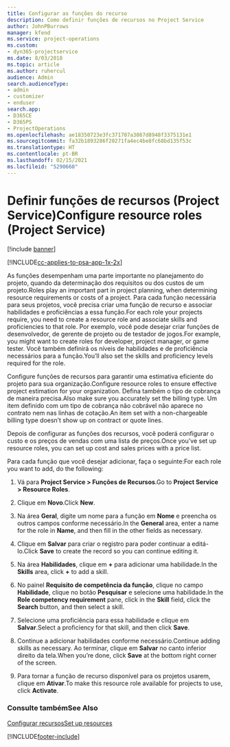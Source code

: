 ```yaml
---
title: Configurar as funções do recurso
description: Como definir funções de recursos no Project Service
author: JohnPBurrows
manager: kfend
ms.service: project-operations
ms.custom:
- dyn365-projectservice
ms.date: 8/03/2018
ms.topic: article
ms.author: ruhercul
audience: Admin
search.audienceType:
- admin
- customizer
- enduser
search.app:
- D365CE
- D365PS
- ProjectOperations
ms.openlocfilehash: ae18350723e3fc371707a3087d8948f3375131e1
ms.sourcegitcommit: fa32b1893286f20271fa4ec4be8fc68bd135f53c
ms.translationtype: HT
ms.contentlocale: pt-BR
ms.lasthandoff: 02/15/2021
ms.locfileid: "5290660"
---
```

# <a name="configure-resource-roles-project-service"></a><span data-ttu-id="2b8e6-103">Definir funções de recursos (Project Service)</span><span class="sxs-lookup"><span data-stu-id="2b8e6-103">Configure resource roles (Project Service)</span></span>

[!include [banner](../includes/psa-now-project-operations.md)]

[!INCLUDE[cc-applies-to-psa-app-1x-2x](../includes/cc-applies-to-psa-app-1x-2x.md)]

<span data-ttu-id="2b8e6-104">As funções desempenham uma parte importante no planejamento do projeto, quando da determinação dos requisitos ou dos custos de um projeto.</span><span class="sxs-lookup"><span data-stu-id="2b8e6-104">Roles play an important part in project planning, when determining resource requirements or costs of a project.</span></span> <span data-ttu-id="2b8e6-105">Para cada função necessária para seus projetos, você precisa criar uma função de recurso e associar habilidades e proficiências a essa função.</span><span class="sxs-lookup"><span data-stu-id="2b8e6-105">For each role your projects require, you need to create a resource role and associate skills and proficiencies to that role.</span></span> <span data-ttu-id="2b8e6-106">Por exemplo, você pode desejar criar funções de desenvolvedor, de gerente de projeto ou de testador de jogos.</span><span class="sxs-lookup"><span data-stu-id="2b8e6-106">For example, you might want to create roles for developer, project manager, or game tester.</span></span> <span data-ttu-id="2b8e6-107">Você também definirá os níveis de habilidades e de proficiência necessários para a função.</span><span class="sxs-lookup"><span data-stu-id="2b8e6-107">You’ll also set the skills and proficiency levels required for the role.</span></span>  
  
 <span data-ttu-id="2b8e6-108">Configure funções de recursos para garantir uma estimativa eficiente do projeto para sua organização.</span><span class="sxs-lookup"><span data-stu-id="2b8e6-108">Configure resource roles to ensure effective project estimation for your organization.</span></span>  <span data-ttu-id="2b8e6-109">Defina também o tipo de cobrança de maneira precisa.</span><span class="sxs-lookup"><span data-stu-id="2b8e6-109">Also make sure you accurately set the billing type.</span></span> <span data-ttu-id="2b8e6-110">Um item definido com um tipo de cobrança não cobrável não aparece no contrato nem nas linhas de cotação.</span><span class="sxs-lookup"><span data-stu-id="2b8e6-110">An item set with a non-chargeable billing type doesn’t show up on contract or quote lines.</span></span>  
  
 <span data-ttu-id="2b8e6-111">Depois de configurar as funções dos recursos, você poderá configurar o custo e os preços de vendas com uma lista de preços.</span><span class="sxs-lookup"><span data-stu-id="2b8e6-111">Once you’ve set up resource roles, you can set up cost and sales prices with a price list.</span></span>  
  
 <span data-ttu-id="2b8e6-112">Para cada função que você desejar adicionar, faça o seguinte:</span><span class="sxs-lookup"><span data-stu-id="2b8e6-112">For each role you want to add, do the following:</span></span>  
  
1.  <span data-ttu-id="2b8e6-113">Vá para **Project Service > Funções de Recursos**.</span><span class="sxs-lookup"><span data-stu-id="2b8e6-113">Go to **Project Service > Resource Roles**.</span></span>  
  
2.  <span data-ttu-id="2b8e6-114">Clique em **Novo**.</span><span class="sxs-lookup"><span data-stu-id="2b8e6-114">Click **New**.</span></span>  
  
3.  <span data-ttu-id="2b8e6-115">Na área **Geral**, digite um nome para a função em **Nome** e preencha os outros campos conforme necessário.</span><span class="sxs-lookup"><span data-stu-id="2b8e6-115">In the **General** area, enter a name for the role in **Name**, and then fill in the other fields as necessary.</span></span>  
  
4.  <span data-ttu-id="2b8e6-116">Clique em **Salvar** para criar o registro para poder continuar a editá-lo.</span><span class="sxs-lookup"><span data-stu-id="2b8e6-116">Click **Save** to create the record so you can continue editing it.</span></span>  
  
5.  <span data-ttu-id="2b8e6-117">Na área **Habilidades**, clique em **+** para adicionar uma habilidade.</span><span class="sxs-lookup"><span data-stu-id="2b8e6-117">In the **Skills** area, click **+** to add a skill.</span></span>  
  
6.  <span data-ttu-id="2b8e6-118">No painel **Requisito de competência da função**, clique no campo **Habilidade**, clique no botão **Pesquisar** e selecione uma habilidade.</span><span class="sxs-lookup"><span data-stu-id="2b8e6-118">In the **Role competency requirement** pane, click in the **Skill** field, click the **Search** button, and then select a skill.</span></span>  
  
7.  <span data-ttu-id="2b8e6-119">Selecione uma proficiência para essa habilidade e clique em **Salvar**.</span><span class="sxs-lookup"><span data-stu-id="2b8e6-119">Select a proficiency for that skill, and then click **Save**.</span></span>  
  
8.  <span data-ttu-id="2b8e6-120">Continue a adicionar habilidades conforme necessário.</span><span class="sxs-lookup"><span data-stu-id="2b8e6-120">Continue adding skills as necessary.</span></span> <span data-ttu-id="2b8e6-121">Ao terminar, clique em **Salvar** no canto inferior direito da tela.</span><span class="sxs-lookup"><span data-stu-id="2b8e6-121">When you’re done, click **Save** at the bottom right corner of the screen.</span></span>  
  
9. <span data-ttu-id="2b8e6-122">Para tornar a função de recurso disponível para os projetos usarem, clique em **Ativar**.</span><span class="sxs-lookup"><span data-stu-id="2b8e6-122">To make this resource role available for projects to use, click **Activate**.</span></span>  
  
### <a name="see-also"></a><span data-ttu-id="2b8e6-123">Consulte também</span><span class="sxs-lookup"><span data-stu-id="2b8e6-123">See Also</span></span>  
 [<span data-ttu-id="2b8e6-124">Configurar recursos</span><span class="sxs-lookup"><span data-stu-id="2b8e6-124">Set up resources</span></span>](../psa/set-up-resources.md)


[!INCLUDE[footer-include](../includes/footer-banner.md)]